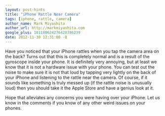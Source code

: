 ```yaml
---
layout: post-hints
title: "iPhone Rattle Near Camera"
tags: [iphone, rattle, camera]
author_name: Mark Miyashita
author_url: http://markmiyashita.com
google_plus: 101180624276428786239
date: 2012-11-30 12:31:00 -8
---
```


Have you noticed that your iPhone rattles when you tap the camera area on the back? Turns out that this is completely normal and is a result of the gyroscope inside your phone. It is definitely very annoying, but at least we know that it is not a hardware issue with your phone. You can test out the noise to make sure it is not that loud by tapping very lightly on the back of your iPhone and listening to the rattle near the camera. Of course, if it sounds like something is truly messed up (if the rattle noise is unusually loud) then you should take it the Apple Store and have a genius look at it. 

Hope that alleviates any concerns you were having over your iPhone. Let us know in the comments if you know of any other weird issues on your phones. 

